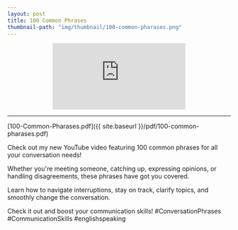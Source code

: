 ```yaml
---
layout: post
title: 100 Common Phrases
thumbnail-path: "img/thumbnail/100-common-pharases.png"
---
```


<div style="text-align:center;width:100%">
<iframe 
src="https://www.youtube.com/embed/MFSY4kym23E" 
frameborder="0" 
allow="accelerometer; autoplay; encrypted-media; gyroscope; picture-in-picture" 
allowfullscreen></iframe>
</div>

<hr/>

[100-Common-Pharases.pdf]({{ site.baseurl }}/pdf/100-common-pharases.pdf)

Check out my new YouTube video featuring 100 common phrases for all your conversation needs! 

Whether you're meeting someone, catching up, expressing opinions, or handling disagreements, these phrases have got you covered. 

Learn how to navigate interruptions, stay on track, clarify topics, and smoothly change the conversation. 

Check it out and boost your communication skills! #ConversationPhrases #CommunicationSkills #englishspeaking 